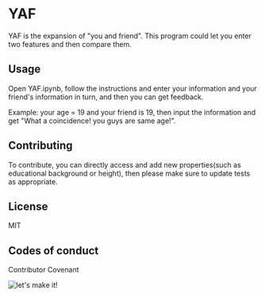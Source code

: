 # YAF
   YAF is the expansion of "you and friend". This program could let you enter two features and then compare them.
   ## Usage
   Open YAF.ipynb, follow the instructions and enter your information and your friend's information in turn, and then you can get feedback.

   Example: your age = 19 and your friend is 19, then input the information and get "What a coincidence! you guys are same age!".
   ## Contributing
   To contribute, you can directly access and add new properties(such as educational background or height), then please make sure to update tests as appropriate.
   ## License
   MIT
   ## Codes of conduct
   Contributor Covenant
   
   ![let's make it!](https://media.giphy.com/media/HhbjYgx6hcNS5p8vuX/giphy.gif)
